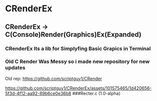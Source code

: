 # CRenderEx
## CRenderEx -> C(Console)Render(Graphics)Ex(Expanded)
### CRenderEx Its a lib for Simplyfing Basic Grapics in Terminal
###
### Old C Render Was Messy so i made new repository for new updates
Old rep: https://github.com/scriptguy1/CRender

https://github.com/scriptguy1/CRenderEx/assets/101575465/1d420656-5f3d-4f12-aa92-89b6ce0e36b8
###Recter.c (1.0-alpha)
